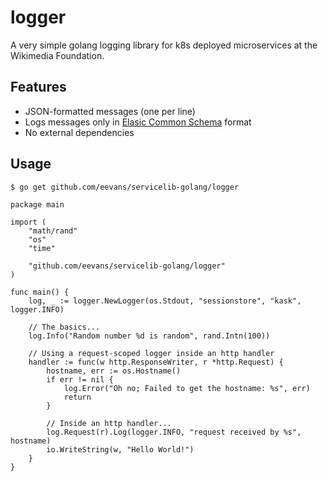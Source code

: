 # logger

A very simple golang logging library for k8s deployed microservices at the Wikimedia Foundation.

## Features

- JSON-formatted messages (one per line)
- Logs messages only in [Elasic Common Schema](https://doc.wikimedia.org/ecs/) format
- No external dependencies

## Usage

```
$ go get github.com/eevans/servicelib-golang/logger
```

```golang
package main

import (
    "math/rand"
    "os"
    "time"

    "github.com/eevans/servicelib-golang/logger"
)

func main() {
    log, _ := logger.NewLogger(os.Stdout, "sessionstore", "kask", logger.INFO)

    // The basics...
    log.Info("Random number %d is random", rand.Intn(100))

    // Using a request-scoped logger inside an http handler
    handler := func(w http.ResponseWriter, r *http.Request) {
        hostname, err := os.Hostname()
        if err != nil {
            log.Error("Oh no; Failed to get the hostname: %s", err)
            return
        }

        // Inside an http handler...
        log.Request(r).Log(logger.INFO, "request received by %s", hostname)
        io.WriteString(w, "Hello World!")
    }
}
```
